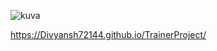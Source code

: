 ![kuva](https://github.com/Divyansh72144/TrainerProject/assets/91049526/a0039fce-8169-4d83-9fb6-d7fc8f39c6c6)


https://Divyansh72144.github.io/TrainerProject/ 
